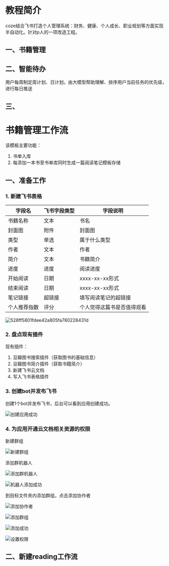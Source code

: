 # 教程简介

coze结合飞书打造个人管理系统：财务、健康、个人成长、职业规划等方面实现半自动化。针对p人的一项改造工程。

## 一、书籍管理

## 二、智能待办

用户每周制定周计划、日计划。由大模型帮助理解、排序用户当前任务的优先级，进行每日推送

## 三、

# 书籍管理工作流

该模板主要功能：

1. 书单入库
2. 每添加一本书至书单库同时生成一篇阅读笔记模板存储

## 一、准备工作

### 1. 新建飞书表格

| 字段名     | 飞书字段类型 | 字段说明                                                                 |
|------------|---------------|--------------------------------------------------------------------------|
| 书籍名称   | 文本        | 书名                                               |
| 封面图     | 附件        | 封面图                                         |
| 类型       | 单选        | 属于什么类型                              |
| 作者       | 文本        | 作者                              |
| 简介       | 文本         | 书籍简介              |
| 进度      | 进度         |阅读进度        |
| 开始阅读   | 日期       | xxxx-xx-xx形式 |
| 结束阅读   | 日期       | xxxx-xx-xx形式 |
| 笔记链接     | 超链接   | 填写阅读笔记的超链接                              |
| 个人推荐指数   | 评分         | 个人觉得这篇书是否值得观看                   |

![528ff5801fdee42a805fa780228431d](https://github.com/user-attachments/assets/7cd3b6d6-e6fa-4889-aba9-1af93e9b5292)


### 2. 盘点现有插件

现有插件：

1. 豆瓣图书搜索插件（获取图书的基础信息）
2. 豆瓣图书简介插件（获取书籍简介）
3. 新建飞书云文档
4. 写入飞书表格插件

### 3. 创建bot并发布飞书

创建1个bot并发布飞书，后台可以看到应用创建成功。

![创建应用成功](https://github.com/user-attachments/assets/257e74b4-56ac-4805-8b46-cfed9079a183)

### 4. 为应用开通云文档相关资源的权限

新建群组

![新建群组](https://github.com/user-attachments/assets/da93f9f9-afa3-43b8-9400-b8f4a26f9b14)

添加群机器人

![添加群机器人](https://github.com/user-attachments/assets/e183d1c9-cdf6-4cbe-93e1-11ba04c35147)

![机器人添加成功](https://github.com/user-attachments/assets/e90e292c-514a-4b23-9fe6-dae936e0ed53)

到目标文件夹内添加群组，点击添加协作者

![添加协作者](https://github.com/user-attachments/assets/181df4f7-e7c4-4533-aec4-ce7a59f92d87)

![添加群组](https://github.com/user-attachments/assets/5c96563c-ec0c-4ad3-a7a8-c63c48395877)

![添加成功](https://github.com/user-attachments/assets/6aadab15-82a5-47b6-b2c4-1b1124c0876f)

![设置权限](https://github.com/user-attachments/assets/8050680a-87db-4ff7-99c9-eff85b2b4ca4)


## 二、新建reading工作流


